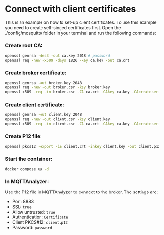 # Connect with client certificates

This is an example on how to set-up client certificates.
To use this example you need to create self-singed certificates first.
Open the ./config/mosquitto folder in your terminal and run the following commands:

### Create root CA:
```sh
openssl genrsa -des3 -out ca.key 2048 # password
openssl req -new -x509 -days 1826 -key ca.key -out ca.crt
```

### Create broker certificate:
```sh
openssl genrsa -out broker.key 2048
openssl req -new -out broker.csr -key broker.key
openssl x509 -req -in broker.csr -CA ca.crt -CAkey ca.key -CAcreateserial -out broker.crt -days 360
```

### Create client certificate:
```sh
openssl genrsa -out client.key 2048
openssl req -new -out client.csr -key client.key
openssl x509 -req -in client.csr -CA ca.crt -CAkey ca.key -CAcreateserial -out client.crt -days 360
```

### Create P12 file:
```sh
openssl pkcs12 -export -in client.crt -inkey client.key -out client.p12
```

### Start the container:
```sh
docker compose up -d
``` 

### In MQTTAnalyzer:
Use the P12 file in MQTTAnalyzer to connect to the broker.
The settings are:

- Port: 8883
- SSL: `true`
- Allow untrusted: `true`
- Authentication: `Certificate`
- Client PKCS#12: `client.p12`
- Password: `password`